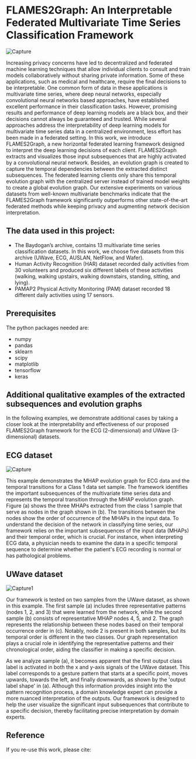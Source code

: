 # FLAMES2Graph: An Interpretable Federated Multivariate Time Series Classification Framework


![Capture](https://github.com/anonymousger/FLAME2Graph/assets/85762194/33062fbc-5dbe-4b75-8aae-5f22bae06572)

Increasing privacy concerns have led to decentralized and federated machine learning techniques that allow individual clients to consult and train models collaboratively without sharing private information. Some of these applications, such as medical and healthcare, require the final decisions to be interpretable. One common form of data in these applications is multivariate time series, where deep neural networks, especially convolutional neural networks based approaches, have established excellent performance in their classification tasks. However, promising results and performance of deep learning models are a black box, and their decisions cannot always be guaranteed and trusted. While several approaches address the interpretability of deep learning models for multivariate time series data in a centralized environment, less effort has been made in a federated setting. In this work, we introduce FLAMES2Graph, a new horizontal federated learning framework designed to interpret the deep learning decisions of each client. FLAMES2Graph extracts and visualizes those input subsequences that are highly activated by a convolutional neural network. Besides, an evolution graph is created to capture the temporal dependencies between the extracted distinct subsequences. 
The federated learning clients only share this temporal evolution graph with the centralized server instead of trained model weights to create a global evolution graph. 
Our extensive experiments on various datasets from well-known multivariate benchmarks indicate that the FLAMES2Graph framework significantly outperforms other state-of-the-art federated methods while keeping privacy and augmenting network decision interpretation. 

## The data used in this project:
 * The Baydogan’s archive, contains 13 multivariate time series classification datasets. In this work, we choose five datasets from this archive (UWave, ECG, AUSLAN, NetFlow, and Wafer).
 * Human Activity Recognition (HAR) dataset recorded daily activities from 30 volunteers and produced six different labels of these activities (walking, walking upstairs, walking downstairs, standing, sitting, and lying).
 * PAMAP2 Physical Activity Monitoring (PAM) dataset recorded 18 different daily activities using 17 sensors. 

## Prerequisites
The python packages needed are:
* numpy
* pandas
* sklearn
* scipy
* matplotlib
* tensorflow
* keras

## Additional qualitative examples of the extracted subsequences and evolution graphs

In the following examples, we demonstrate additional cases by taking a closer look at the interpretability and effectiveness of our proposed FLAMES2Graph framework for the ECG (2-dimensional) and UWave (3-dimensional) datasets.

## ECG dataset

![Capture](https://user-images.githubusercontent.com/85762194/231527935-e88d8072-b305-42c5-8eac-bd30f5c04864.PNG)

This example demonstrates the MHAP evolution graph for ECG data and the temporal transitions for a Class 1 data set sample. The framework identifies the important subsequences of the multivariate time series data and represents the temporal transition through the MHAP evolution graph. Figure (a) shows the three MHAPs extracted from the class 1 sample that serve as nodes in the graph shown in (b). The transitions between the nodes show the order of occurrence of the MHAPs in the input data. To understand the decision of the network in classifying time series, our framework relies on the important subsequences of the input data (MHAPs) and their temporal order, which is crucial. For instance, when interpreting ECG data, a physician needs to examine the data in a specific temporal sequence to determine whether the patient's ECG recording is normal or has pathological problems.

## UWave dataset

![Capture1](https://user-images.githubusercontent.com/85762194/231794593-57c17149-7a70-428a-a06d-8325b69dfbb7.PNG)

Our framework is tested on two samples from the UWave dataset, as shown in this example. The first sample (a) includes three representative patterns (nodes 1, 2, and 3) that were learned from the network, while the second sample (b) consists of representative MHAP nodes 4, 5, and 2. The graph represents the relationship between these nodes based on their temporal occurrence order in (c). Notably, node 2 is present in both samples, but its temporal order is different in the two classes. Our graph representation plays a crucial role in identifying the representative patterns and their chronological order, aiding the classifier in making a specific decision.

As we analyze sample (a), it becomes apparent that the first output class label is activated in both the x and y-axis signals of the UWave dataset. This label corresponds to a gesture pattern that starts at a specific point, moves upwards, towards the left, and finally downwards, as shown by the 'output label shape' in (a). Although this information provides insight into the pattern recognition process, a domain knowledge expert can provide a more nuanced interpretation of the outputs. Our framework is designed to help the user visualize the significant input subsequences that contribute to a specific decision, thereby facilitating precise interpretation by domain experts.

## Reference
If you re-use this work, please cite:
```

```
